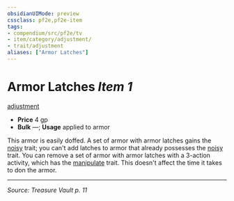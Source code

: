 ```yaml
---
obsidianUIMode: preview
cssclass: pf2e,pf2e-item
tags:
- compendium/src/pf2e/tv
- item/category/adjustment/
- trait/adjustment
aliases: ["Armor Latches"]
---
```

# Armor Latches *Item 1*  
[adjustment](rules/traits/adjustment-lotgb.md "Adjustment  Trait")  

- **Price** 4 gp
- **Bulk** —; **Usage** applied to armor

This armor is easily doffed. A set of armor with armor latches gains the [noisy](rules/traits/noisy.md "Noisy Armor Trait") trait; you can't add latches to armor that already possesses the [noisy](rules/traits/noisy.md "Noisy Armor Trait") trait. You can remove a set of armor with armor latches with a 3-action activity, which has the [manipulate](rules/traits/manipulate.md "Manipulate General Trait") trait. This doesn't affect the time it takes to don the armor.


---
*Source: Treasure Vault p. 11*